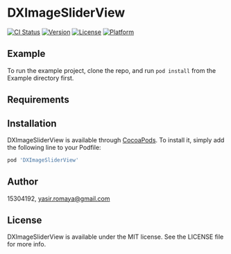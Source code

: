 # DXImageSliderView

[![CI Status](https://img.shields.io/travis/15304192/DXImageSliderView.svg?style=flat)](https://travis-ci.org/15304192/DXImageSliderView)
[![Version](https://img.shields.io/cocoapods/v/DXImageSliderView.svg?style=flat)](https://cocoapods.org/pods/DXImageSliderView)
[![License](https://img.shields.io/cocoapods/l/DXImageSliderView.svg?style=flat)](https://cocoapods.org/pods/DXImageSliderView)
[![Platform](https://img.shields.io/cocoapods/p/DXImageSliderView.svg?style=flat)](https://cocoapods.org/pods/DXImageSliderView)

## Example

To run the example project, clone the repo, and run `pod install` from the Example directory first.

## Requirements

## Installation

DXImageSliderView is available through [CocoaPods](https://cocoapods.org). To install
it, simply add the following line to your Podfile:

```ruby
pod 'DXImageSliderView'
```

## Author

15304192, yasir.romaya@gmail.com

## License

DXImageSliderView is available under the MIT license. See the LICENSE file for more info.
